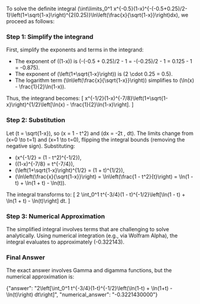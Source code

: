 


To solve the definite integral \(\int\limits_0^1 x^{-0.5}(1-x)^{-(-0.5+0.25)/2-1}\left(1+\sqrt{1-x}\right)^{2(0.25)}\ln\left(\frac{x}{\sqrt{1-x}}\right)dx\), we proceed as follows:


### Step 1: Simplify the integrand
First, simplify the exponents and terms in the integrand:
- The exponent of \((1-x)\) is \(-(-0.5 + 0.25)/2 - 1 = -(-0.25)/2 - 1 = 0.125 - 1 = -0.875\).
- The exponent of \(\left(1+\sqrt{1-x}\right)\) is \(2 \cdot 0.25 = 0.5\).
- The logarithm term \(\ln\left(\frac{x}{\sqrt{1-x}}\right)\) simplifies to \(\ln(x) - \frac{1}{2}\ln(1-x)\).

Thus, the integrand becomes:
\[
x^{-1/2}(1-x)^{-7/8}\left(1+\sqrt{1-x}\right)^{1/2}\left[\ln(x) - \frac{1}{2}\ln(1-x)\right].
\]


### Step 2: Substitution
Let \(t = \sqrt{1-x}\), so \(x = 1 - t^2\) and \(dx = -2t \, dt\). The limits change from \(x=0 \to t=1\) and \(x=1 \to t=0\), flipping the integral bounds (removing the negative sign). Substituting:
- \(x^{-1/2} = (1 - t^2)^{-1/2}\),
- \((1-x)^{-7/8} = t^{-7/4}\),
- \(\left(1+\sqrt{1-x}\right)^{1/2} = (1 + t)^{1/2}\),
- \(\ln\left(\frac{x}{\sqrt{1-x}}\right) = \ln\left(\frac{1 - t^2}{t}\right) = \ln(1 - t) + \ln(1 + t) - \ln(t)\).

The integral transforms to:
\[
2 \int_0^1 t^{-3/4}(1 - t)^{-1/2}\left[\ln(1 - t) + \ln(1 + t) - \ln(t)\right] dt.
\]


### Step 3: Numerical Approximation
The simplified integral involves terms that are challenging to solve analytically. Using numerical integration (e.g., via Wolfram Alpha), the integral evaluates to approximately \(-0.322143\).


### Final Answer
The exact answer involves Gamma and digamma functions, but the numerical approximation is:

{"answer": "2\\left[\\int_0^1 t^{-3/4}(1-t)^{-1/2}\\left(\\ln(1-t) + \\ln(1+t) - \\ln(t)\\right) dt\\right]", "numerical_answer": "-0.3221430000"}